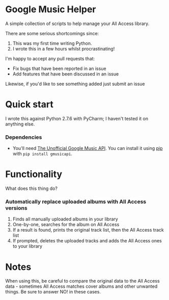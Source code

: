 Google Music Helper
===================
A simple collection of scripts to help manage your All Access library.

There are some serious shortcomings since:
1. This was my first time writing Python.
2. I wrote this in a few hours whilst procrastinating!

I'm happy to accept any pull requests that:
* Fix bugs that have been reported in an issue
* Add features that have been discussed in an issue

Likewise, if you'd like to see something added just submit an issue

Quick start
===========

I wrote this against Python 2.7.6 with PyCharm; I haven't tested it on anything else.

### Dependencies
* You'll need [The Unofficial Google Music API](https://github.com/simon-weber/Unofficial-Google-Music-API). You can install it using [pip](http://www.pip-installer.org/en/latest/installing.html) with ```pip install gmusicapi```.


Functionality
=============

What does this thing do?

### Automatically replace uploaded albums with All Access versions

1. Finds all manually uploaded albums in your library
2. One-by-one, searches for the album on All Access
3. If a result is found, prints the original track list, then the All Access track list
4. If prompted, deletes the uploaded tracks and adds the All Access ones to your library

# Notes
When using this, be careful to compare the original data to the All Access data - sometimes All Access matches cover albums and other unwanted things. Be sure to answer NO! in these cases.


